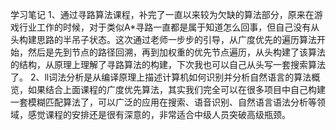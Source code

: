 学习笔记
1、通过寻路算法课程，补完了一直以来较为欠缺的算法部分，原来在游戏行业工作的时候，对于类似A*寻路一直都是属于知道怎么回事，但自己没有从头构建思路的半吊子状态。这次通过老师一步步的引导，从广度优先的遍历算法开始，然后是先到节点的路径回溯，再到加权重的优先节点遍历，从头构建了该算法的结构，从原理上理解了寻路算法的构建，下次我也可以自己从头写一套搜索算法了。
2、ll词法分析是从编译原理上描述计算机如何识别并分析自然语言的算法概览，如果结合上面课程的广度优先算法，其实我们完全可以在很多项目中自己构建一套模糊匹配算法了，可以广泛的应用在搜索、语音识别、自然语言语法分析等领域，感觉课程的安排还是很有深意的，非常适合中级人员突破高级瓶颈。